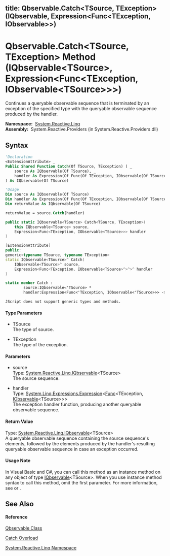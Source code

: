 title: Qbservable.Catch<TSource, TException>(IQbservable<TSource>, Expression<Func<TException, IObservable<TSource>>>)
---
# Qbservable.Catch\<TSource, TException\> Method (IQbservable\<TSource\>, Expression\<Func\<TException, IObservable\<TSource\>\>\>)

Continues a queryable observable sequence that is terminated by an exception of the specified type with the queryable observable sequence produced by the handler.

**Namespace:**  [System.Reactive.Linq](System.Reactive.Linq\System.Reactive.Linq.md)  
**Assembly:**  System.Reactive.Providers (in System.Reactive.Providers.dll)

## Syntax

```vb
'Declaration
<ExtensionAttribute> _
Public Shared Function Catch(Of TSource, TException) ( _
    source As IQbservable(Of TSource), _
    handler As Expression(Of Func(Of TException, IObservable(Of TSource))) _
) As IQbservable(Of TSource)
```

```vb
'Usage
Dim source As IQbservable(Of TSource)
Dim handler As Expression(Of Func(Of TException, IObservable(Of TSource)))
Dim returnValue As IQbservable(Of TSource)

returnValue = source.Catch(handler)
```

```csharp
public static IQbservable<TSource> Catch<TSource, TException>(
    this IQbservable<TSource> source,
    Expression<Func<TException, IObservable<TSource>>> handler
)
```

```c++
[ExtensionAttribute]
public:
generic<typename TSource, typename TException>
static IQbservable<TSource>^ Catch(
    IQbservable<TSource>^ source, 
    Expression<Func<TException, IObservable<TSource>^>^>^ handler
)
```

```fsharp
static member Catch : 
        source:IQbservable<'TSource> * 
        handler:Expression<Func<'TException, IObservable<'TSource>>> -> IQbservable<'TSource> 
```

```jscript
JScript does not support generic types and methods.
```

#### Type Parameters

- TSource  
  The type of source.

- TException  
  The type of the exception.

#### Parameters

- source  
  Type: [System.Reactive.Linq.IQbservable](IQbservable\IQbservable(TSource).md)\<TSource\>  
  The source sequence.

- handler  
  Type: [System.Linq.Expressions.Expression](https://msdn.microsoft.com/en-us/library/Bb335710)\<[Func](https://msdn.microsoft.com/en-us/library/Bb549151)\<TException, [IObservable](https://msdn.microsoft.com/en-us/library/Dd990377)\<TSource\>\>\>  
  The exception handler function, producing another queryable observable sequence.

#### Return Value

Type: [System.Reactive.Linq.IQbservable](IQbservable\IQbservable(TSource).md)\<TSource\>  
A queryable observable sequence containing the source sequence's elements, followed by the elements produced by the handler's resulting queryable observable sequence in case an exception occurred.

#### Usage Note

In Visual Basic and C\#, you can call this method as an instance method on any object of type [IQbservable](IQbservable\IQbservable(TSource).md)\<TSource\>. When you use instance method syntax to call this method, omit the first parameter. For more information, see [](https://msdn.microsoft.com/en-us/library/Bb384936) or [](https://msdn.microsoft.com/en-us/library/Bb383977).

## See Also

#### Reference

[Qbservable Class](Qbservable\Qbservable.md)

[Catch Overload](Catch\Qbservable.Catch.md)

[System.Reactive.Linq Namespace](System.Reactive.Linq\System.Reactive.Linq.md)








